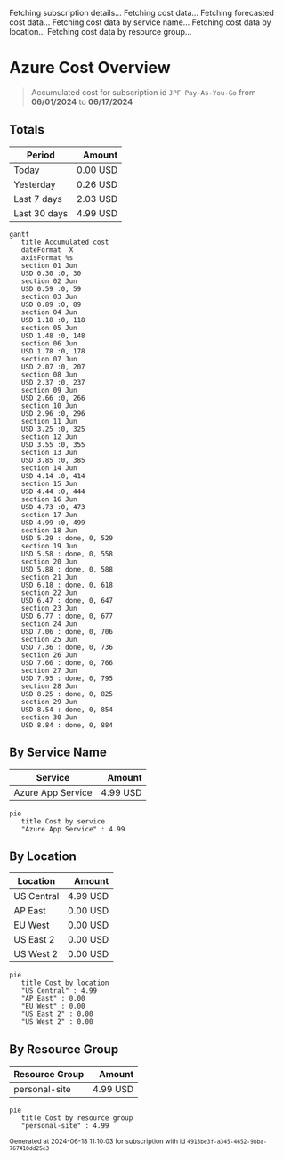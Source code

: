 Fetching subscription details...
Fetching cost data...
Fetching forecasted cost data...
Fetching cost data by service name...
Fetching cost data by location...
Fetching cost data by resource group...
# Azure Cost Overview

> Accumulated cost for subscription id `JPF Pay-As-You-Go` from **06/01/2024** to **06/17/2024**

## Totals

|Period|Amount|
|---|---:|
|Today|0.00 USD|
|Yesterday|0.26 USD|
|Last 7 days|2.03 USD|
|Last 30 days|4.99 USD|

```mermaid
gantt
   title Accumulated cost
   dateFormat  X
   axisFormat %s
   section 01 Jun
   USD 0.30 :0, 30
   section 02 Jun
   USD 0.59 :0, 59
   section 03 Jun
   USD 0.89 :0, 89
   section 04 Jun
   USD 1.18 :0, 118
   section 05 Jun
   USD 1.48 :0, 148
   section 06 Jun
   USD 1.78 :0, 178
   section 07 Jun
   USD 2.07 :0, 207
   section 08 Jun
   USD 2.37 :0, 237
   section 09 Jun
   USD 2.66 :0, 266
   section 10 Jun
   USD 2.96 :0, 296
   section 11 Jun
   USD 3.25 :0, 325
   section 12 Jun
   USD 3.55 :0, 355
   section 13 Jun
   USD 3.85 :0, 385
   section 14 Jun
   USD 4.14 :0, 414
   section 15 Jun
   USD 4.44 :0, 444
   section 16 Jun
   USD 4.73 :0, 473
   section 17 Jun
   USD 4.99 :0, 499
   section 18 Jun
   USD 5.29 : done, 0, 529
   section 19 Jun
   USD 5.58 : done, 0, 558
   section 20 Jun
   USD 5.88 : done, 0, 588
   section 21 Jun
   USD 6.18 : done, 0, 618
   section 22 Jun
   USD 6.47 : done, 0, 647
   section 23 Jun
   USD 6.77 : done, 0, 677
   section 24 Jun
   USD 7.06 : done, 0, 706
   section 25 Jun
   USD 7.36 : done, 0, 736
   section 26 Jun
   USD 7.66 : done, 0, 766
   section 27 Jun
   USD 7.95 : done, 0, 795
   section 28 Jun
   USD 8.25 : done, 0, 825
   section 29 Jun
   USD 8.54 : done, 0, 854
   section 30 Jun
   USD 8.84 : done, 0, 884
```

## By Service Name

|Service|Amount|
|---|---:|
|Azure App Service|4.99 USD|

```mermaid
pie
   title Cost by service
   "Azure App Service" : 4.99
```

## By Location

|Location|Amount|
|---|---:|
|US Central|4.99 USD|
|AP East|0.00 USD|
|EU West|0.00 USD|
|US East 2|0.00 USD|
|US West 2|0.00 USD|

```mermaid
pie
   title Cost by location
   "US Central" : 4.99
   "AP East" : 0.00
   "EU West" : 0.00
   "US East 2" : 0.00
   "US West 2" : 0.00
```

## By Resource Group

|Resource Group|Amount|
|---|---:|
|personal-site|4.99 USD|

```mermaid
pie
   title Cost by resource group
   "personal-site" : 4.99
```

<sup>Generated at 2024-06-18 11:10:03 for subscription with id `4913be3f-a345-4652-9bba-767418dd25e3`</sup>
